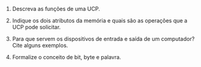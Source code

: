 1) Descreva as funções de uma UCP.


2) Indique os dois atributos da memória e quais são as operações que a UCP pode solicitar.


3) Para que servem os dispositivos de entrada e saída de um computador? Cite alguns exemplos.


4) Formalize o conceito de bit, byte e palavra.